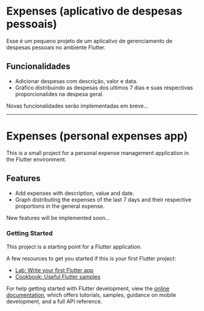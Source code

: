 # Expenses (aplicativo de despesas pessoais)

Esse é um pequeno projeto de um aplicativo de gerenciamento de despesas pessoais no ambiente Flutter.

## Funcionalidades

-   Adicionar despesas com descrição, valor e data.
-   Gráfico distribuindo as despesas dos ultimos 7 dias e suas respectivas proporcionalides na despesa geral.

Novas funcionalidades serão implementadas em breve...

--------------------------------------------

# Expenses (personal expenses app)

This is a small project for a personal expense management application in the Flutter environment.

## Features

- Add expenses with description, value and date.
- Graph distributing the expenses of the last 7 days and their respective proportions in the general expense.

New features will be implemented soon...

### Getting Started

This project is a starting point for a Flutter application.

A few resources to get you started if this is your first Flutter project:

- [Lab: Write your first Flutter app](https://docs.flutter.dev/get-started/codelab)
- [Cookbook: Useful Flutter samples](https://docs.flutter.dev/cookbook)

For help getting started with Flutter development, view the
[online documentation](https://docs.flutter.dev/), which offers tutorials,
samples, guidance on mobile development, and a full API reference.

